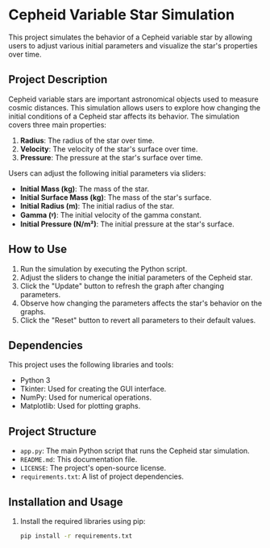 # Cepheid Variable Star Simulation

This project simulates the behavior of a Cepheid variable star by allowing users to adjust various initial parameters and visualize the star's properties over time.

## Project Description

Cepheid variable stars are important astronomical objects used to measure cosmic distances. This simulation allows users to explore how changing the initial conditions of a Cepheid star affects its behavior. The simulation covers three main properties:

1. **Radius**: The radius of the star over time.
2. **Velocity**: The velocity of the star's surface over time.
3. **Pressure**: The pressure at the star's surface over time.

Users can adjust the following initial parameters via sliders:

- **Initial Mass (kg)**: The mass of the star.
- **Initial Surface Mass (kg)**: The mass of the star's surface.
- **Initial Radius (m)**: The initial radius of the star.
- **Gamma (ᵞ)**: The initial velocity of the gamma constant.
- **Initial Pressure (N/m²)**: The initial pressure at the star's surface.

## How to Use

1. Run the simulation by executing the Python script.
2. Adjust the sliders to change the initial parameters of the Cepheid star.
3. Click the "Update" button to refresh the graph after changing parameters.
4. Observe how changing the parameters affects the star's behavior on the graphs.
5. Click the "Reset" button to revert all parameters to their default values.

## Dependencies

This project uses the following libraries and tools:

- Python 3
- Tkinter: Used for creating the GUI interface.
- NumPy: Used for numerical operations.
- Matplotlib: Used for plotting graphs.

## Project Structure

- `app.py`: The main Python script that runs the Cepheid star simulation.
- `README.md`: This documentation file.
- `LICENSE`: The project's open-source license.
- `requirements.txt`: A list of project dependencies.

## Installation and Usage

1. Install the required libraries using pip:

   ```bash
   pip install -r requirements.txt
